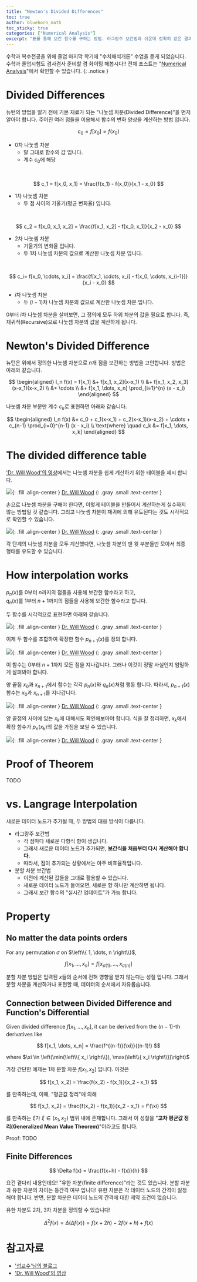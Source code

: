 ```yaml
---
title: "Newton's Divided Differences"
toc: true
author: bluehorn_math
toc_sticky: true
categories: ["Numerical Analysis"]
excerpt: "표를 통해 보간 함수를 구하는 방법. 라그랑주 보간법과 쉬운데 정확히 같은 결과를 줍니다!"
---
```


수학과 복수전공을 위해 졸업 마지막 학기에 "수치해석개론" 수업을 듣게 되었습니다. 수학과 졸업시험도 겸사겸사 준비할 겸 화이팅 해봅시다!! 전체 포스트는 "[Numerical Analysis](/categories/numerical-analysis)"에서 확인할 수 있습니다.
{: .notice }

# Divided Differences

뉴턴의 방법을 알기 전에 기본 재료가 되는 "나눗셈 차분(Divided Difference)"을 먼저 알아야 합니다. 주어진 여러 점들을 이용해서 함수의 변화 양상을 계산하는 방법 입니다.

$$
c_0 = f[x_0] = f(x_0)
$$

- 0차 나눗셈 차분
  - 말 그대로 함수의 값 입니다.
  - 계수 $c_0$에 해당

<br/>

$$
c_1 = f[x_0, x_1] = \frac{f(x_1) - f(x_0)}{x_1 - x_0}
$$

- 1차 나눗셈 차분
  - 두 점 사이의 기울기(평균 변화율) 입니다.

<br/>

$$
c_2 = f[x_0, x_1, x_2] = \frac{f[x_1, x_2] - f[x_0, x_1]}{x_2 - x_0}
$$

- 2차 나눗셈 차분
  - 기울기의 변화율 입니다.
  - 두 1차 나눗셈 차분의 값으로 계산한 나눗셈 차분 입니다.

<br/>

$$
c_i= f[x_0, \cdots, x_i] = \frac{f[x_1, \cdots, x_i] - f[x_0, \cdots, x_{i-1}]}{x_i - x_0}
$$

- $i$차 나눗셈 차분
  - 두 $(i-1)$차 나눗셈 차분의 값으로 계산한 나눗셈 차분 입니다.

0부터 $i$차 나눗셈 차분을 살펴보면, 그 정의에 모두 하위 차분의 값을 필요로 합니다. 즉, 재귀적(Recursive)으로 나눗셈 차분의 값을 계산하게 됩니다.

# Newton's Divided Difference

뉴턴은 위에서 정의한 나눗셈 차분으로 $n$개 점을 보간하는 방법을 고안합니다. 방법은 아래와 같습니다.

$$
\begin{aligned}
I_n f(x) =
f[x_1] &+ f[x_1, x_2](x-x_1) \\
&+ f[x_1, x_2, x_3](x-x_1)(x-x_2) \\
&+ \cdots \\
&+ f[x_1, \dots, x_n] \prod_{i=1}^{n} (x - x_i)
\end{aligned}
$$

나눗셈 차분 부분만 계수 $c_k$로 표현하면 아래와 같습니다.

$$
\begin{aligned}
I_n f(x) &= c_0 + c_1(x-x_1) + c_2(x-x_1)(x-x_2) + \cdots + c_{n-1} \prod_{i=0}^{n-1} (x - x_i) \\
\text{where} \quad c_k &= f[x_1, \dots, x_k]
\end{aligned}
$$

# The divided difference table

['Dr. Will Wood'의 영상](https://www.youtube.com/watch?v=S7QIU0i1qLE)에서는 나눗셈 차분을 쉽게 계산하기 위한 테이블을 제시 합니다.

![](/images/mathematics/numerical-analysis/the-divided-difference-table-1.png){: .fill .align-center }
[Dr. Will Wood](https://www.youtube.com/watch?v=S7QIU0i1qLE)
{: .gray .small .text-center }

손으로 나눗셈 차분을 구해야 한다면, 이렇게 테이블을 만들어서 계산하는게 실수하지 않는 방법일 것 같습니다. 그리고 나눗셈 차분이 재귀에 의해 유도된다는 것도 시각적으로 확인할 수 있습니다.

![](/images/mathematics/numerical-analysis/the-divided-difference-table-2.png){: .fill .align-center }
[Dr. Will Wood](https://www.youtube.com/watch?v=S7QIU0i1qLE)
{: .gray .small .text-center }

각 단계의 나눗셈 차분을 모두 계산했다면, 나눗셈 차분의 맨 윗 부분들만 모아서 최종 형태를 유도할 수 있습니다.

# How interpolation works

$p_n(x)$를 $0$부터 $n$까지의 점들을 사용해 보간한 함수라고 하고,<br/>
$q_n(x)$를 $1$부터 $n+1$까지의 점들을 사용해 보간한 함수라고 합니다.

두 함수를 시각적으로 표현하면 아래와 같습니다.

![](/images/mathematics/numerical-analysis/newton-interpolation-works-1.jpeg){: .fill .align-center }
[Dr. Will Wood](https://www.youtube.com/watch?v=S7QIU0i1qLE)
{: .gray .small .text-center }

이제 두 함수를 조합하여 확장한 함수 $p_{n+1}(x)$를 정의 합니다.

![](/images/mathematics/numerical-analysis/newton-interpolation-works-2.png){: .fill .align-center }
[Dr. Will Wood](https://www.youtube.com/watch?v=S7QIU0i1qLE)
{: .gray .small .text-center }

이 함수는 $0$부터 $n+1$까지 모든 점을 지나갑니다. 그러나 이것이 정말 사실인지 엄밀하게 살펴봐야 합니다.

양 끝점 $x_0$과 $x_{n+1}$에서 함수는 각각 $p_n(x)$와 $q_n(x)$처럼 행동 합니다. 따라서, $p_{n+1}(x)$ 함수는 $x_0$과 $x_{n+1}$를 지나갑니다.

![](/images/mathematics/numerical-analysis/newton-interpolation-works-3.png){: .fill .align-center }
[Dr. Will Wood](https://www.youtube.com/watch?v=S7QIU0i1qLE)
{: .gray .small .text-center }

양 끝점의 사이에 있는 $x_k$에 대해서도 확인해보아야 합니다. 식을 잘 정리하면, $x_k$에서 확장 함수가 $p_n(x_k)$의 값을 가짐을 보일 수 있습니다.

![](/images/mathematics/numerical-analysis/newton-interpolation-works-4.png){: .fill .align-center }
[Dr. Will Wood](https://www.youtube.com/watch?v=S7QIU0i1qLE)
{: .gray .small .text-center }


# Proof of Theorem

TODO

# vs. Langrage Interpolation

새로운 데이터 노드가 추가될 때, 두 방법의 대응 방식이 다릅니다.

- 라그랑주 보간법
  - 각 점마다 새로운 다항식 항이 생깁니다.
  - 그래서 새로운 데이터 노드가 추가되면, **보간식을 처음부터 다시 계산해야 합니다.**
  - 따라서, 점이 추가되는 상황에서는 아주 비효율적입니다.
- 분할 차분 보간법
  - 이전에 계산된 값들을 그대로 활용할 수 있습니다.
  - 새로운 데이터 노드가 들어오면, 새로운 항 하나만 계산하면 됩니다.
  - 그래서 보간 함수의 "실시간 업데이트"가 가능 합니다.

# Property

## No matter the data points orders

<div class="theorem" markdown="1">

For any permutation $\sigma$ on $\left\\{ 1, \dots, n \right\\}$,

$$
f[x_1, \dots, x_n] = f[x_{\sigma(1)}, \dots, x_{\sigma(n)}]
$$

</div>

분할 차분 방법은 입력된 $x$들의 순서에 전혀 영향을 받지 않는다는 성질 입니다. 그래서 분할 차분을 계산하거나 표현할 때, 데이터의 순서에서 자유롭습니다.

## Connection between Divided Difference and Function's Differential

<div class="theorem" markdown="1">

Given divided difference $f[x_1, \dots, x_n]$, it can be derived from the $(n-1)$-th derivatives like

$$
f[x_1, \dots, x_n] = \frac{f^{(n-1)}(\xi)}{(n-1)!}
$$

where $\xi \in \left(\min(\left\\{ x_i \right\\}), \max(\left\\{ x_i \right\\})\right)$

</div>

가장 간단한 예제는 1차 분할 차분 $f[x_1, x_2]$ 입니다. 이것은

$$
f[x_1, x_2] = \frac{f(x_2) - f(x_1)}{x_2 - x_1}
$$

를 만족하는데, 이때, "평균값 정리"에 의해

$$
f[x_1, x_2] = \frac{f(x_2) - f(x_1)}{x_2 - x_1} = f'(\xi)
$$

를 만족하는 $\xi$가 $\xi \in (x_1, x_2)$ 범위 내에 존재합니다.
그래서 이 성질을 "**고차 평균값 정리(Generalized Mean Value Theorem)**"이라고도 합니다.

Proof: TODO

## Finite Differences

$$
\Delta f(x) = \frac{f(x+h) - f(x)}{h}
$$

요건 곁다리 내용인데요! "유한 차분(finite difference)"라는 것도 있습니다. 분할 차분과 유한 차분의 차이는 등간격 여부 입니다!
유한 차분은 각 데이터 노드의 간격이 일정해야 합니다. 반면, 분할 차분은 데이터 노드의 간격에 대한 제약 조건이 없습니다.

유한 차분도 2차, 3차 차분을 정의할 수 있습니다!

$$
\Delta^2 f(x) = \Delta (\Delta f(x)) = f(x+2h) - 2f(x+h) + f(x)
$$



# 참고자료

- ['섭교수'님의 블로그](https://m.blog.naver.com/subprofessor/222587401595)
- ['Dr. Will Wood'의 영상](https://www.youtube.com/watch?v=S7QIU0i1qLE)
